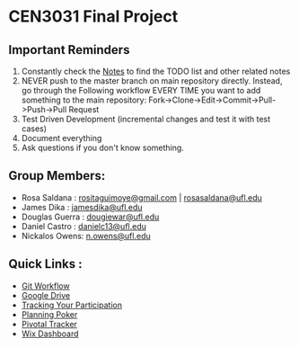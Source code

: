 # CEN3031 Final Project 
## Important Reminders
1. Constantly check the [Notes](./Notes) to find the TODO list and other related notes 
2. NEVER push to the master branch on main repository directly. Instead, go through the Following workflow EVERY TIME you want to add something to the main repository: Fork->Clone->Edit->Commit->Pull->Push->Pull Request
3. Test Driven Development (incremental changes and test it with test cases)
4. Document everything
5. Ask questions if you don't know something.

## Group Members: 
* Rosa Saldana : rositaguimoye@gmail.com | rosasaldana@ufl.edu
* James Dika : jamesdika@ufl.edu
* Douglas Guerra : dougiewar@ufl.edu 
* Daniel Castro : danielc13@ufl.edu
* Nickalos Owens: n.owens@ufl.edu

## Quick Links :
* [Git Workflow](https://www.atlassian.com/git/tutorials/comparing-workflows) 
* [Google Drive](https://drive.google.com/drive/folders/1jcrQZwhjL8YKaI50rBbnmtFEFYS-nqyE)
* [Tracking Your Participation](https://docs.google.com/spreadsheets/d/1FM6hCZOfNxCgAADSbwArJAKsEWmtKXkIsMcdsi-wMLQ/edit?usp=sharing)
* [Planning Poker](https://www.planningpoker.com/)
* [Pivotal Tracker](https://www.pivotaltracker.com)
* [Wix Dashboard](https://www.wix.com/dashboard/83540a28-f0e8-452c-ba4a-0a8b0574961f/home)

